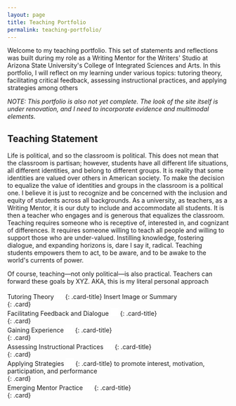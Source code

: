 ```yaml
---
layout: page
title: Teaching Portfolio
permalink: teaching-portfolio/
---
```


Welcome to my teaching portfolio. This set of statements and reflections was built during my role as a Writing Mentor for the Writers' Studio at Arizona State University's College of Integrated Sciences and Arts. In this portfolio, I will reflect on my learning under various topics: tutoring theory, facilitating critical feedback, assessing instructional practices, and applying strategies among others

*NOTE: This portfolio is also not yet complete. The look of the site itself is under renovation, and I need to incorporate evidence and multimodal elements.*

## Teaching Statement
Life is political, and so the classroom is political. This does not mean that the classroom is partisan; however, students have all different life situations, all different identities, and belong to different groups. It is reality that some identities are valued over others in American society. To make the decision to equalize the value of identities and groups in the classroom is a political one. I believe it is just to recognize and be concerned with the inclusion and equity of students across all backgrounds. As a university, as teachers, as a Writing Mentor, it is our duty to include and accommodate all students. It is then a teacher who engages and is generous that equalizes the classroom. Teaching requires someone who is receptive of, interested in, and cognizant of differences. It requires someone willing to teach all people and willing to support those who are under-valued. Instilling knowledge, fostering dialogue, and expanding horizons is, dare I say it, radical. Teaching students empowers them to act, to be aware, and to be awake to the world's currents of power.

Of course, teaching—not only political—is also practical. Teachers can forward these goals by XYZ. AKA, this is my literal personal approach

<div>
Tutoring Theory <a href="tutoring-theory"><img src="/assets/media/external_link.png" alt="External Link"></a>
{: .card-title}
Insert Image or Summary
</div>
{: .card}

<div>
Facilitating Feedback and Dialogue <a href="facilitating-feedback-dialogue"><img src="/assets/media/external_link.png" alt="External Link"></a>
{: .card-title}
</div>
{: .card}

<div>
Gaining Experience <a href="gaining-experience"><img src="/assets/media/external_link.png" alt="External Link"></a>
{: .card-title}
</div>
{: .card}

<div>
Assessing Instructional Practices <a href="instructional-practices"><img src="/assets/media/external_link.png" alt="External Link"></a>
{: .card-title}
</div>
{: .card}

<div> Applying Strategies <a href="applying-strategies"><img src="/assets/media/external_link.png" alt="External Link"></a>
{: .card-title}
to promote interest, motivation, participation, and performance
</div>
{: .card}

<div>
Emerging Mentor Practice <a href="emerging-mentor-practice"><img src="/assets/media/external_link.png" alt="External Link"></a>
{: .card-title}
</div>
{: .card}

